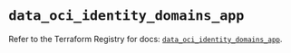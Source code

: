 # `data_oci_identity_domains_app`

Refer to the Terraform Registry for docs: [`data_oci_identity_domains_app`](https://registry.terraform.io/providers/oracle/oci/7.19.0/docs/data-sources/identity_domains_app).
